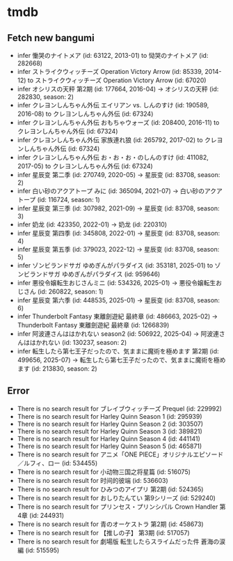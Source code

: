# tmdb
## Fetch new bangumi
- infer 慟哭のナイトメア (id: 63122, 2013-01) to 恸哭のナイトメア (id: 282668)
- infer ストライクウィッチーズ Operation Victory Arrow (id: 85339, 2014-12) to ストライクウィッチーズ Operation Victory Arrow (id: 67020)
- infer オシリスの天秤 第2期 (id: 177664, 2016-04) -> オシリスの天秤 (id: 282830, season: 2)
- infer クレヨンしんちゃん外伝 エイリアン vs. しんのすけ (id: 190589, 2016-08) to クレヨンしんちゃん外伝 (id: 67324)
- infer クレヨンしんちゃん外伝 おもちゃウォーズ (id: 208400, 2016-11) to クレヨンしんちゃん外伝 (id: 67324)
- infer クレヨンしんちゃん外伝 家族連れ狼 (id: 265792, 2017-02) to クレヨンしんちゃん外伝 (id: 67324)
- infer クレヨンしんちゃん外伝 お・お・お・のしんのすけ (id: 411082, 2017-05) to クレヨンしんちゃん外伝 (id: 67324)
- infer 星辰变 第二季 (id: 270749, 2020-05) -> 星辰变 (id: 83708, season: 2)
- infer 白い砂のアクアトープ みに (id: 365094, 2021-07) -> 白い砂のアクアトープ (id: 116724, season: 1)
- infer 星辰变 第三季 (id: 307982, 2021-09) -> 星辰变 (id: 83708, season: 3)
- infer 奶龙 (id: 423350, 2022-01) -> 奶龙 (id: 220310)
- infer 星辰变 第四季 (id: 345808, 2022-01) -> 星辰变 (id: 83708, season: 4)
- infer 星辰变 第五季 (id: 379023, 2022-12) -> 星辰变 (id: 83708, season: 5)
- infer ゾンビランドサガ ゆめぎんがパラダイス (id: 353181, 2025-01) to ゾンビランドサガ ゆめぎんがパラダイス (id: 959646)
- infer 悪役令嬢転生おじさんミニ (id: 534326, 2025-01) -> 悪役令嬢転生おじさん (id: 260822, season: 1)
- infer 星辰变 第六季 (id: 448535, 2025-01) -> 星辰变 (id: 83708, season: 6)
- infer Thunderbolt Fantasy 東離劍遊紀 最終章 (id: 486663, 2025-02) -> Thunderbolt Fantasy 東離劍遊紀 最終章 (id: 1266839)
- infer 阿波連さんははかれない season2 (id: 506922, 2025-04) -> 阿波連さんははかれない (id: 130237, season: 2)
- infer 転生したら第七王子だったので、気ままに魔術を極めます 第2期 (id: 499656, 2025-07) -> 転生したら第七王子だったので、気ままに魔術を極めます (id: 213830, season: 2)
## Error
- There is no search result for ブレイブウィッチーズ Prequel (id: 229992)
- There is no search result for Harley Quinn Season 1 (id: 295939)
- There is no search result for Harley Quinn Season 2 (id: 303507)
- There is no search result for Harley Quinn Season 3 (id: 389821)
- There is no search result for Harley Quinn Season 4 (id: 441141)
- There is no search result for Harley Quinn Season 5 (id: 465871)
- There is no search result for アニメ「ONE PIECE」オリジナルエピソード／ルフィ、ロー (id: 534455)
- There is no search result for 小动物三国之将星篇 (id: 516075)
- There is no search result for 时间的彼端 (id: 536603)
- There is no search result for ひみつのアイプリ 第2期 (id: 524365)
- There is no search result for おしりたんてい 第9シリーズ (id: 529240)
- There is no search result for プリンセス・プリンシパル Crown Handler 第4章 (id: 244931)
- There is no search result for 青のオーケストラ 第2期 (id: 458673)
- There is no search result for 【推しの子】 第3期 (id: 517057)
- There is no search result for 劇場版 転生したらスライムだった件 蒼海の涙編 (id: 515595)
